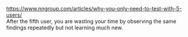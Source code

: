 
https://www.nngroup.com/articles/why-you-only-need-to-test-with-5-users/  
After the fifth user, you are wasting your time by observing the same findings repeatedly but not learning much new.  
